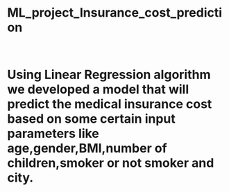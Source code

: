 # ML_project_Insurance_cost_prediction
<br>
<h1>Using Linear Regression algorithm we developed a model that will predict the medical insurance cost based on some certain input parameters
like age,gender,BMI,number of children,smoker or not smoker and city.<h1>
